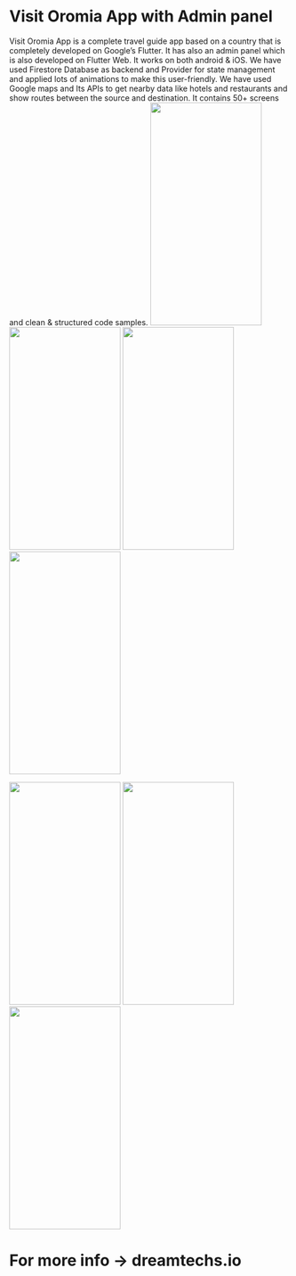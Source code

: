 # Visit Oromia App  with Admin panel
Visit Oromia App is a complete travel guide app based on a country that is completely developed on Google’s Flutter. It has also an admin panel which is also developed on Flutter Web. It works on both android & iOS. We have used Firestore Database as backend and Provider for state management and applied lots of animations to make this user-friendly. We have used Google maps and Its APIs to get nearby data like hotels and restaurants and show routes between the source and destination. It contains 50+ screens and clean & structured code samples.
<img src="https://user-images.githubusercontent.com/61195602/207001195-e218e639-2fbb-4d99-84ae-76bcb96e956b.jpg"  width="200" height="400" />
<img src="https://user-images.githubusercontent.com/61195602/207001196-3bd0b9fe-3894-43bd-b135-6baa59474abf.jpg"  width="200" height="400" />
<img src="https://user-images.githubusercontent.com/61195602/207001271-55b0ca6b-4dfa-40bb-8c87-bbcf0ec0c522.jpg"  width="200" height="400" />
<img src="https://user-images.githubusercontent.com/61195602/207001296-e6c6da7b-b336-4a19-bd7e-a53197556528.jpg"  width="200" height="400" />

<img src="https://user-images.githubusercontent.com/61195602/207001372-17f83a46-b901-4085-a38b-e92266644308.jpg"  width="200" height="400" />

<img src="https://user-images.githubusercontent.com/61195602/207001375-f28a965c-11f4-46cb-aa0f-a3ea1834c082.jpg"  width="200" height="400" />
<img src="https://user-images.githubusercontent.com/61195602/207001398-f3e9425e-e60c-4226-8200-65a904a46294.jpg"  width="200" height="400" />


# For more info -> dreamtechs.io
